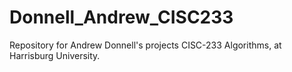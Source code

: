 # Donnell_Andrew_CISC233
Repository for Andrew Donnell's projects CISC-233 Algorithms, at Harrisburg University.
